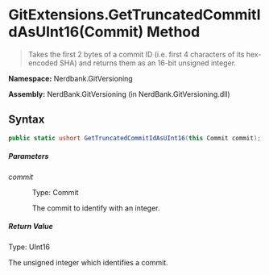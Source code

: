 # GitExtensions.GetTruncatedCommitIdAsUInt16(Commit) Method
> Takes the first 2 bytes of a commit ID (i.e. first 4 characters of its hex-encoded SHA)
            and returns them as an 16-bit unsigned integer.

**Namespace:** Nerdbank.GitVersioning

**Assembly:** NerdBank.GitVersioning (in NerdBank.GitVersioning.dll)
## Syntax
~~~~csharp
public static ushort GetTruncatedCommitIdAsUInt16(this Commit commit);
~~~~
##### Parameters
*commit*

&nbsp;&nbsp;&nbsp;&nbsp;&nbsp;&nbsp;&nbsp;&nbsp;&nbsp;&nbsp;&nbsp;&nbsp;Type: Commit

&nbsp;&nbsp;&nbsp;&nbsp;&nbsp;&nbsp;&nbsp;&nbsp;&nbsp;&nbsp;&nbsp;&nbsp;The commit to identify with an integer.


##### Return Value
Type: UInt16

The unsigned integer which identifies a commit.

